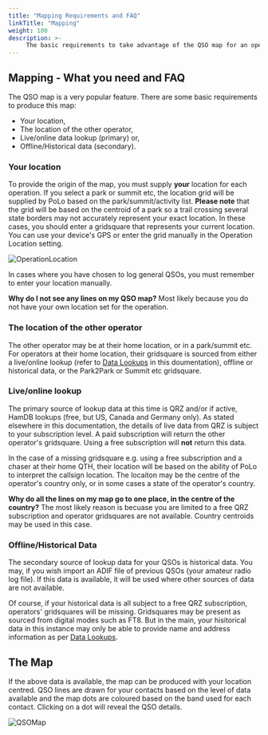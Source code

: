 ```yaml
---
title: "Mapping Requirements and FAQ"
linkTitle: "Mapping"
weight: 100
description: >-
     The basic requirements to take advantage of the QSO map for an operation
---
```


## Mapping - What you need and FAQ

The QSO map is a very popular feature. There are some basic requirements to produce this map:

* Your location,
* The location of the other operator,
* Live/online data lookup (primary) or,
* Offline/Historical data (secondary).

### Your location
To provide the origin of the map, you must supply **your** location for each operation. If you select a park or summit etc, the location grid will be supplied by PoLo based on the park/summit/activity list. **Please note** that the grid will be based on the centroid of a park so a trail crossing several state borders may not accurately represent your exact location. In these cases, you should enter a gridsquare that represents your current location. You can use your device's GPS or enter the grid manually in the Operation Location setting.

![OperationLocation](https://github.com/user-attachments/assets/52f17ffa-feca-417e-82f5-a034620520da)

In cases where you have chosen to log general QSOs, you must remember to enter your location manually.

**Why do I not see any lines on my QSO map?** Most likely because you do not have your own location set for the operation.

### The location of the other operator
The other operator may be at their home location, or in a park/summit etc. For operators at their home location, their gridsquare is sourced from either a live/online lookup (refer to [Data Lookups](https://polo.ham2k.com/docs/polo-features/lookups/) in this doumentation), offline or historical data, or the Park2Park or Summit etc gridsquare.

### Live/online lookup
The primary source of lookup data at this time is QRZ and/or if active, HamDB lookups (free, but US, Canada and Germany only).
As stated elsewhere in this documentation, the details of live data from QRZ is subject to your subscription level. A paid subscription will return the other operator's gridsquare. Using a free subscription will **not** return this data. 

In the case of a missing gridsquare e.g. using a free subscription and a chaser at their home QTH, their location will be based on the ability of PoLo to interpret the callsign location. The locaiton may be the centre of the operator's country only, or in some cases a state of the operator's country.

**Why do all the lines on my map go to one place, in the centre of the country?** The most likely reason is becuase you are limited to a free QRZ subscription and operator gridsquares are not available. Country centroids may be used in this case.

### Offline/Historical Data
The secondary source of lookup data for your QSOs is historical data. You may, if you wish import an ADIF file of previous QSOs (your amateur radio log file). If this data is available, it will be used where other sources of data are not available.

Of course, if your historical data is all subject to a free QRZ subscription, operators' gridsquares will be missing. Gridsquares may be present as sourced from digital modes such as FT8. But in the main, your hisitorical data in this instance may only be able to provide name and address information as per [Data Lookups](https://polo.ham2k.com/docs/polo-features/lookups/).

## The Map
If the above data is available, the map can be produced with your location centred. QSO lines are drawn for your contacts based on the level of data available and the map dots are coloured based on the band used for each contact. Clicking on a dot will reveal the QSO details.

![QSOMap](https://github.com/user-attachments/assets/1a02eb1e-3e94-470f-b314-ea84b3f3ad4e)
